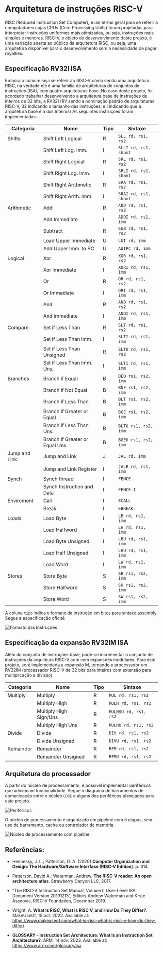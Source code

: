 # Arquitetura de instruções RISC-V

RISC (Reduced Instruction Set Computer), é um termo geral para se referir a
computadores cujas CPUs (Core Processing Units) foram projetadas para
interpretar instruções uniformes mais otimizadas, ou seja, instruções mais
simples e menores. RISC-V, o objeto de desenvolvimento deste projeto, é uma
variação aberta ao público da arquitetura RISC, ou seja, uma arquitetura
disponível para o desenvolvimento sem a necessidade de pagar royalties.

## Especificação RV32I ISA

Embora o comum seja se referir ao RISC-V como sendo uma arquitetura RISC, na
verdade ele é uma família de arquiteturas de conjuntos de instruções (ISA), com
quatro arquiteturas base. No caso deste projeto, foi acordado trabalhar
desenvolvendo a arquitetura base de instruções de inteiros de 32 bits, a RV32I
(RV sendo a nominação padrão de arquiteturas RISC-V, 32 indicando o tamanho das
instruções, e I indicando que a arquitetura base é a dos Inteiros) As seguintes
instruções foram implementadas:

| Categoria     | Nome                            | Tipo | Sintaxe               |
| ------------- | ------------------------------- | ---- | --------------------- |
| Shifts        | Shift Left Logical              | R    | `SLL rd, rs1, rs2`    |
|               | Shift Left Log. Imm.            | I    | `SLLI rd, rs1, shamt` |
|               | Shift Right Logical             | R    | `SRL rd, rs1, rs2`    |
|               | Shift Right Log. Imm.           | I    | `SRLI rd, rs1, shamt` |
|               | Shift Right Arithmetic          | R    | `SRA rd, rs1, rs2`    |
|               | Shift Right Arith. Imm.         | I    | `SRAI rd, rs1, shamt` |
| Arithmetic    | Add                             | R    | `ADD rd, rs1, rs2`    |
|               | Add Immediate                   | I    | `ADDI rd, rs1, imm`   |
|               | Subtract                        | R    | `SUB rd, rs1, rs2`    |
|               | Load Upper Immediate            | U    | `LUI rd, imm`         |
|               | Add Upper Imm. to PC            | U    | `AUIPC rd, imm`       |
| Logical       | Xor                             | R    | `XOR rd, rs1, rs2`    |
|               | Xor Immediate                   | I    | `XORI rd, rs1, imm`   |
|               | Or                              | R    | `OR rd, rs1, rs2`     |
|               | Or Immediate                    | I    | `ORI rd, rs1, imm`    |
|               | And                             | R    | `AND rd, rs1, rs2`    |
|               | And Immediate                   | I    | `ANDI rd, rs1, imm`   |
| Compare       | Set if Less Than                | R    | `SLT rd, rs1, rs2`    |
|               | Set if Less Than Imm.           | I    | `SLTI rd, rs1, imm`   |
|               | Set if Less Than Unsigned       | R    | `SLTU rd, rs1, rs2`   |
|               | Set if Less Than Imm. Uns.      | I    | `SLTI rd, rs1, imm`   |
| Branches      | Branch if Equal                 | B    | `BEQ rs1, rs2, imm`   |
|               | Branch if Not Equal             | B    | `BNE rs1, rs2, imm`   |
|               | Branch if Less Than             | B    | `BLT rs1, rs2, imm`   |
|               | Branch if Greater or Equal      | B    | `BGE rs1, rs2, imm`   |
|               | Branch if Less Than Uns.        | B    | `BLTU rs1, rs2, imm`  |
|               | Branch if Greater or Equal Uns. | B    | `BGEU rs1, rs2, imm`  |
| Jump and Link | Jump and Link                   | J    | `JAL rd, imm`         |
|               | Jump and Link Register          | I    | `JALR rd, rs1, imm`   |
| Synch         | Synch thread                    | I    | `FENCE`               |
|               | Synch Instruction and Data      | I    | `FENCE.I`             |
| Enviroment    | Call                            | I    | `ECALL`               |
|               | Break                           | I    | `EBREAK`              |
| Loads         | Load Byte                       | I    | `LB rd, rs1, imm`     |
|               | Load Halfword                   | I    | `LH rd, rs1, imm`     |
|               | Load Byte Unsigned              | I    | `LBU rd, rs1, imm`    |
|               | Load Half Unsigned              | I    | `LHU rd, rs1, imm`    |
|               | Load Word                       | I    | `LW rd, rs1, imm`     |
| Stores        | Store Byte                      | S    | `SB rs1, rs2, imm`    |
|               | Store Halfword                  | S    | `SH rs1, rs2, imm`    |
|               | Store Word                      | S    | `SW rs1, rs2, imm`    |

A coluna `tipo` indica o formato da instrução em bites para sintaxe assembly.
Segue a especificação oficial:

![Formato das Instruções](/images/image_instruction.drawio.png)

## Especificação da expansão RV32IM ISA

Além do conjunto de instruções base, pode-se incrementar o conjunto de
instruções da arquiteura RISC-V com com expansões modulares. Para este projeto,
será implementada a expansão M, tornando o processador um RV32IM (processador
RISC-V de 32 bits para inteiros com extensão para multiplicação e divisão).

| Categoria | Nome                   | Tipo | Sintaxe               |
| --------- | ---------------------- | ---- | --------------------- |
| Multiply  | Multiply               | R    | `MUL rd, rs1, rs2`    |
|           | Multiply High          | R    | `MULH rd, rs1, rs2`   |
|           | Multiply High Sign/Uns | R    | `MULHSU rd, rs1, rs2` |
|           | Multiply High Uns      | R    | `MULHU rd, rs1, rs2`  |
| Divide    | Divide                 | R    | `DIV rd, rs1, rs2`    |
|           | Divide Unsigned        | R    | `DIVU rd, rs1, rs2`   |
| Remainder | Remainder              | R    | `REM rd, rs1, rs2`    |
|           | Remainder Unsigned     | R    | `REMU rd, rs1, rs2`   |

## Arquitetura do processador

A partir do núcleo de processamento, é possível implementar periféricos que
adicionam funcionalidade. Segue o diagrama de barramentos de comunicação entre o
núcleo `CORE` e alguns dos periféricos planejados para este projeto.

![Periféricos](/images/infra.drawio.png)

O núcleo de processamento é organizado em pipeline com 5 etapas, sem uso de
barramento, cache ou controlador de memória.

![Núcleo de processamento com pipeline](/images/risc-v.drawio.png)

## Referências:

- Hennessy, J. L.; Patterson, D. A. (2020) 
**Computer Organization and Design: The Hardware/Software Interface (RISC-V Edition)**. p. 314.

- Patterson, David A.; Waterman, Andrew. **The RISC-V reader: An open architecture atlas**.
 Strawberry Canyon LLC, 2017.

- “The RISC-V Instruction Set Manual, Volume I: User-Level ISA, Document Version
  20191213”, Editors Andrew Waterman and Krste Asanovic, RISC-V Foundation,
  December 2019.

- Wright, A. **What Is RISC, What Is RISC V, and How Do They Differ?**.
  MakeUseOf, 15 oct. 2022. Available at:
  https://www.makeuseof.com/what-is-risc-what-is-risc-v-how-do-they-differ/

- **GLOSSARY - Instruction Set Architecture: What Is an Instruction Set Architecture?**.
 ARM, 14 nov. 2023. Available at:  https://www.arm.com/glossary/isa
